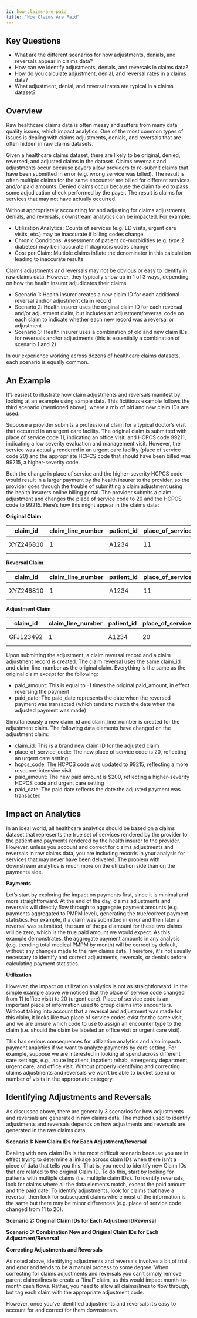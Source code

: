 ```yaml
---
id: how-claims-are-paid
title: "How Claims Are Paid"
---
```

## Key Questions
- What are the different scenarios for how adjustments, denials, and reversals appear in claims data?
- How can we identify adjustments, denials, and reversals in claims data?
- How do you calculate adjustment, denial, and reversal rates in a claims data?
- What adjustment, denial, and reversal rates are typical in a claims dataset?

## Overview
Raw healthcare claims data is often messy and suffers from many data quality issues, which impact analytics.  One of the most common types of issues is dealing with claims adjustments, denials, and reversals that are often hidden in raw claims datasets.  

Given a healthcare claims dataset, there are likely to be original, denied, reversed, and adjusted claims in the dataset.  Claims reversals and adjustments occur because payers allow providers to re-submit claims that have been submitted in error (e.g. wrong service was billed).  The result is often multiple claims for the same encounter are billed for different services and/or paid amounts.  Denied claims occur because the claim failed to pass some adjudication check performed by the payer.  The result is claims for services that may not have actually occurred.

Without appropriately accounting for and adjusting for claims adjustments, denials, and reversals, downstream analytics can be impacted.  For example:

- Utilization Analytics: Counts of services (e.g. ED visits, urgent care visits, etc.) may be inaccurate if billing codes change
- Chronic Conditions: Assessment of patient co-morbidities (e.g. type 2 diabetes) may be inaccurate if diagnosis codes change
- Cost per Claim: Multiple claims inflate the denominator in this calculation leading to inaccurate results

Claims adjustments and reversals may not be obvious or easy to identify in raw claims data.  However, they typically show up in 1 of 3 ways, depending on how the health insurer adjudicates their claims.  

- Scenario 1: Health insurer creates a new claim ID for each additional reversal and/or adjustment claim record
- Scenario 2: Health insurer uses the original claim ID for each reversal and/or adjustment claim, but includes an adjustment/reversal code on each claim to indicate whether each new record was a reversal or adjustment
- Scenario 3: Health insurer uses a combination of old and new claim IDs for reversals and/or adjustments (this is essentially a combination of scenario 1 and 2)

In our experience working across dozens of healthcare claims datasets, each scenario is equally common.

## An Example

It’s easiest to illustrate how claim adjustments and reversals manifest by looking at an example using sample data.  This fictitious example follows the third scenario (mentioned above), where a mix of old and new claim IDs are used.  

Suppose a provider submits a professional claim for a typical doctor’s visit that occurred in an urgent care facility.  The original claim is submitted with place of service code 11, indicating an office visit, and HCPCS code 99211, indicating a low severity evaluation and management visit.  However, the service was actually rendered in an urgent care facility (place of service code 20) and the appropriate HCPCS code that should have been billed was 99215, a higher-severity code.  

Both the change in place of service and the higher-severity HCPCS code would result in a larger payment by the health insurer to the provider, so the provider goes through the trouble of submitting a claim adjustment using the health insurers online billing portal.  The provider submits a claim adjustment and changes the place of service code to 20 and the HCPCS code to 99215.  Here’s how this might appear in the claims data:

**Original Claim**

| claim_id | claim_line_number | patient_id | place_of_service_code | hcpcs_code | paid_date | paid_amount |
|---|---|---|---|---|---|---|
| XYZ246810 | 1 | A1234 | 11 | 99211 | 01-01-2021 | 100.00 |

**Reversal Claim**

| claim_id | claim_line_number | patient_id | place_of_service_code | hcpcs_code | paid_date | paid_amount |
|---|---|---|---|---|---|---|
| XYZ246810 | 1 | A1234 | 11 | 99211 | 02-10-2021 | -100.00 |

**Adjustment Claim**

| claim_id | claim_line_number | patient_id | place_of_service_code | hcpcs_code | paid_date | paid_amount |
|---|---|---|---|---|---|---|
| GFJ123492 | 1 | A1234 | 20 | 99215 | 02-10-2021 | 250.00 |

Upon submitting the adjustment, a claim reversal record and a claim adjustment record is created.  The claim reversal uses the same claim_id and claim_line_number as the original claim.  Everything is the same as the original claim except for the following:

- paid_amount: This is equal to -1 times the original paid_amount, in effect reversing the payment
- paid_date: The paid_date represents the date when the reversed payment was transacted (which tends to match the date when the adjusted payment was made)

Simultaneously a new claim_id and claim_line_number is created for the adjustment claim.  The following data elements have changed on the adjustment claim:

- claim_id: This is a brand new claim ID for the adjusted claim
- place_of_service_code: The new place of service code is 20, reflecting an urgent care setting
- hcpcs_code: The HCPCS code was updated to 99215, reflecting a more resource-intensive visit
- paid_amount: The new paid amount is $200, reflecting a higher-severity HCPCS code and urgent care setting
- paid_date: The paid date reflects the date the adjusted payment was transacted

## Impact on Analytics

In an ideal world, all healthcare analytics should be based on a claims dataset that represents the true set of services rendered by the provider to the patient and payments rendered by the health insurer to the provider.  However, unless you account and correct for claims adjustments and reversals in raw claims data, you are including records in your analysis for services that may never have been delivered.  The problem with downstream analytics is much more on the utilization side than on the payments side.

**Payments**

Let’s start by exploring the impact on payments first, since it is minimal and more straightforward.  At the end of the day, claims adjustments and reversals will directly flow through to aggregate payment amounts (e.g. payments aggregated to PMPM level), generating the true/correct payment statistics.  For example, if a claim was submitted in error and then later a reversal was submitted, the sum of the paid amount for these two claims will be zero, which is the true paid amount we would expect.  As this example demonstrates, the aggregate payment amounts in any analysis (e.g. trending total medical PMPM by month) will be correct by default, without any changes made to the raw claims data.  Therefore, it's not usually necessary to identify and correct adjustments, reversals, or denials before calculating payment statistics.

**Utilization**

However, the impact on utilization analytics is not as straightforward.  In the simple example above we noticed that the place of service code changed from 11 (office visit) to 20 (urgent care).  Place of service code is an important piece of information used to group claims into encounters.  Without taking into account that a reversal and adjustment was made for this claim, it looks like two place of service codes exist for the same visit, and we are unsure which code to use to assign an encounter type to the claim (i.e. should the claim be labeled an office visit or urgent care visit).  

This has serious consequences for utilization analytics and also impacts payment analytics if we want to analyze payments by care setting.  For example, suppose we are interested in looking at spend across different care settings, e.g., acute inpatient, inpatient rehab, emergency department, urgent care, and office visit.  Without properly identifying and correcting claims adjustments and reversals we won’t be able to bucket spend or number of visits in the appropriate category.

## Identifying Adjustments and Reversals

As discussed above, there are generally 3 scenarios for how adjustments and reversals are generated in raw claims data.  The method used to identify adjustments and reversals depends on how adjustments and reversals are generated in the raw claims data.  

**Scenario 1: New Claim IDs for Each Adjustment/Reversal**

Dealing with new claim IDs is the most difficult scenario because you are in effect trying to determine a linkage across claim IDs when there isn’t a piece of data that tells you this.  That is, you need to identify new Claim IDs that are related to the original Claim ID.  To do this, start by looking for patients with multiple claims (i.e. multiple claim IDs).  To identify reversals, look for claims where all the data elements match, except the paid amount and the paid date.  To identify adjustments, look for claims that have a reversal, then look for subsequent claims where most of the information is the same but there may be minor differences (e.g. place of service code changed from 11 to 20).

**Scenario 2: Original Claim IDs for Each Adjustment/Reversal**

**Scenario 3: Combination New and Original Claim IDs for Each Adjustment/Reversal**

**Correcting Adjustments and Reversals**

As noted above, identifying adjustments and reversals involves a bit of trial and error and tends to be a manual process to some degree.  When correcting for claims adjustments and reversals you can’t simply remove parent claims/lines to create a “final” claim, as this would impact month-to-month cash flows.  Rather, you need to allow all claims/lines to flow through, but tag each claim with the appropriate adjustment code.

However, once you’ve identified adjustments and reversals it’s easy to account for and correct for them downstream.